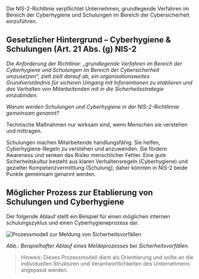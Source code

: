 Die NIS-2-Richtlinie verpflichtet Unternehmen, grundlegende Verfahren im Bereich der Cyberhygiene und Schulungen im Bereich der Cybersicherheit einzuführen. 


## Gesetzlicher Hintergrund – Cyberhygiene & Schulungen (Art. 21 Abs. (g) NIS-2

*Die Anforderung der Richtlinie: „grundlegende Verfahren im Bereich der Cyberhygiene und Schulungen im Bereich der Cybersicherheit umzusetzen“, zielt zielt darauf ab, ein organisationsweites Grundverständnis für sicheren Umgang mit Inforamtionen zu etablieren und das Verhalten von Mitarbeitenden mit in die Sicherheitsstrategie einzubinden.*


*Warum werden Schulungen und Cyberhygiene in der NIS-2-Richtlinnie gemeinsam genannt?*

Technische Maßnahmen nur wirksam sind, wenn Menschen sie verstehen und mittragen.

Schulungen machen Mitarbeitende handlungsfähig.
Sie helfen, Cyberhygiene-Regeln zu verstehen und anzuwenden.
Sie fördern Awareness und senken das Risiko menschlicher Fehler.
Eine gute Sicherheitskultur besteht aus klaren Verhaltensregeln (Cyberhygiene) und gezielter Kompetenzvermittlung (Schulung), daher könnten in NIS-2 beide Punkte gemeinsam genannt werden.

## Möglicher Prozess zur Etablierung von Schulungen und Cyberhygiene

Der folgende Ablauf stellt ein Beispiel für einen möglichen internen schulungszyklus und einen Cyberhygieneprozess dar.

![Prozessmodell zur Meldung von Sicherheitsvorfällen](media/Meldepflicht.drawio.png)

*Abb.: Beispielhafter Ablauf eines Meldeprozesses bei Sicherheitsvorfällen.*

> Hinweis: Dieses Prozessmodell dient als Orientierung und sollte an die individuellen Strukturen und Verantwortlichkeiten des Unternehmens angepasst werden.





